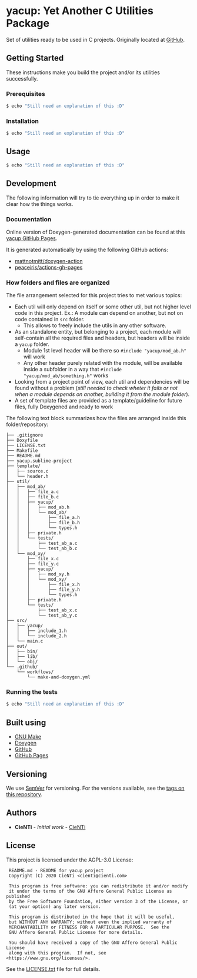 # yacup: Yet Another C Utilities Package

Set of utilities ready to be used in C projects. Originally located at [GitHub](https://github.com/CieNTi/yacup).

## Getting Started

These instructions make you build the project and/or its utilities successfully.

### Prerequisites

```bash
$ echo "Still need an explanation of this :D"
```

### Installation

```bash
$ echo "Still need an explanation of this :D"
```

## Usage

```bash
$ echo "Still need an explanation of this :D"
```

## Development

The following information will try to tie everything up in order to make it clear how the things works.

### Documentation

Online version of Doxygen-generated documentation can be found at this [yacup GitHub Pages](https://cienti.github.io/yacup/).

It is generated automatically by using the following GitHub actions:

- [mattnotmitt/doxygen-action](https://github.com/marketplace/actions/doxygen-action)
- [peaceiris/actions-gh-pages](https://github.com/marketplace/actions/github-pages-action)

### How folders and files are organized

The file arrangement selected for this project tries to met various topics:

- Each util will only depend on itself or some other util, but not higher level code in this project. Ex.: A module can depend on another, but not on code contained in `src` folder.
    - This allows to freely include the utils in any other software.
- As an standalone entity, but belonging to a project, each module will self-contain all the required files and headers, but headers will be inside a `yacup` folder.
    - Module 1st level header will be there so `#include "yacup/mod_ab.h"` will work
    - Any other header purely related with the module, will be available inside a subfolder in a way that `#include "yacup/mod_ab/something.h"` works
- Looking from a project point of view, each util and dependencies will be found without a problem (*still needed to check wheter it fails or not when a module depends on another, building it from the module folder*).
- A set of template files are provided as a template/guideline for future files, fully Doxygened and ready to work

The following text block summarizes how the files are arranged inside this folder/repository:

```
├── .gitignore
├── Doxyfile
├── LICENSE.txt
├── Makefile
├── README.md
├── yacup.sublime-project
├── template/
│   ├── source.c
│   └── header.h
├── util/
│   ├── mod_ab/
│   │   ├── file_a.c
│   │   ├── file_b.c
│   │   ├── yacup/
│   │   │   ├── mod_ab.h
│   │   │   └── mod_ab/
│   │   │       ├── file_a.h
│   │   │       ├── file_b.h
│   │   │       └── types.h
│   │   ├── private.h
│   │   └── tests/
│   │       ├── test_ab_a.c
│   │       └── test_ab_b.c
│   └── mod_xy/
│       ├── file_x.c
│       ├── file_y.c
│       ├── yacup/
│       │   ├── mod_xy.h
│       │   └── mod_xy/
│       │       ├── file_x.h
│       │       ├── file_y.h
│       │       └── types.h
│       ├── private.h
│       └── tests/
│           ├── test_ab_x.c
│           └── test_ab_y.c
├── src/
│   ├── yacup/
│   │   ├── include_1.h
│   │   └── include_2.h
│   └── main.c
├── out/
│   ├── bin/
│   ├── lib/
│   └── obj/
└── .github/
    └── workflows/
        └── make-and-doxygen.yml
```

### Running the tests

```bash
$ echo "Still need an explanation of this :D"
```

## Built using

- [GNU Make](https://www.gnu.org/software/make/)
- [Doxygen](http://www.doxygen.nl/)
- [GitHub](https://github.com/)
- [GitHub Pages](https://pages.github.com/)

## Versioning

We use [SemVer](http://semver.org/) for versioning. For the versions available, see the [tags on this repository](https://github.com/CieNTi/yacup/tags). 

## Authors

- **CieNTi** - *Initial work* - [CieNTi](https://github.com/CieNTi)

## License

This project is licensed under the AGPL-3.0 License:

```
 README.md - README for yacup project
 Copyright (C) 2020 CieNTi <cienti@cienti.com>
 
 This program is free software: you can redistribute it and/or modify
 it under the terms of the GNU Affero General Public License as published
 by the Free Software Foundation, either version 3 of the License, or
 (at your option) any later version.
 
 This program is distributed in the hope that it will be useful,
 but WITHOUT ANY WARRANTY; without even the implied warranty of
 MERCHANTABILITY or FITNESS FOR A PARTICULAR PURPOSE.  See the
 GNU Affero General Public License for more details.
 
 You should have received a copy of the GNU Affero General Public License
 along with this program.  If not, see <https://www.gnu.org/licenses/>.
```

See the [LICENSE.txt](LICENSE.txt) file for full details.
